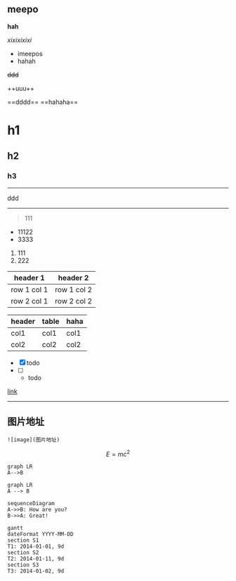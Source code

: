 ## meepo
**hah**

*xixixixixi*

- imeepos
- hahah

~~ddd~~

++uuu++

==dddd==
==hahaha==

# h1
## h2
### h3

---
ddd

---

> 111

- 11122
- 3333


1. 111
2. 222



header 1 | header 2
---|---
row 1 col 1 | row 1 col 2
row 2 col 1 | row 2 col 2

header | table | haha
---|---|---
col1 | col1| col1
col2| col2|col2


- [x] todo
- [ ] - todo

[link](http://note.youdao.com/)

---
图片地址
---

```
![image](图片地址)
```



```math
E = mc^2
```


```
graph LR
A-->B
```


```
graph LR
A --> B
```


```
sequenceDiagram
A->>B: How are you?
B->>A: Great!
```



```
gantt
dateFormat YYYY-MM-DD
section S1
T1: 2014-01-01, 9d
section S2
T2: 2014-01-11, 9d
section S3
T3: 2014-01-02, 9d
```


